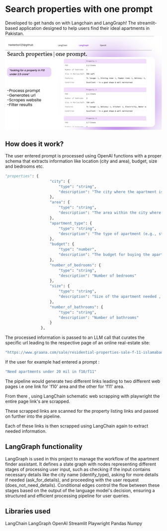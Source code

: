 # Search properties with one prompt

Developed to get hands on  with Langchain and LangGraph!
The streamlit-based application designed to help users find their ideal apartments in Pakistan. 
![Apartment Finder](banner.png)

## How does it work?



The user entered prompt is processed using OpenAI functions with a proper schema that extracts information like location (city and area), budget, size and bedrooms etc.

```python
"properties": {
                    "city": {
                        "type": "string",
                        "description": "The city where the apartment is located."
                    },
                    "area": {
                        "type": "string",
                        "description": "The area within the city where the apartment is located. User might input more than one preferred area, separated by a comma."
                    },
                    "apartment_type": {
                        "type": "string",
                        "description": "The type of apartment (e.g., studio, 1BHK, 2BHK, etc.)."
                    },
                    "budget": {
                        "type": "number",
                        "description": "The budget for buying the apartment."
                    },
                    "number_of_bedrooms": {
                        "type": "string",
                        "description": "Number of bedrooms"
                    },
                    "size": {
                        "type": "string",
                        "description": "Size of the apartment needed , in marlas. i.e 2 Marla , 3 Marla"
                    },
                    "number_of_bathrooms": {
                        "type": "string",
                        "description": "Number of bathrooms"
                    }
                },
```


The processed information is passed to an LLM call that curates the specific url leading to the respective page of an online real-estate site:
```bash
"https://www.graana.com/sale/residential-properties-sale-f-11-islamabad-1-240/?page=1&maxPrice=30000000&maxSize=&sizeUnit=Marla&bed="
```

If the user for example had entered a prompt :

```bash
"Need apartments under 20 mil in f10/f11"
```
The pipeline would generate two different links leading to two different web pages i.e one link for 'f10' area and the other for 'f11' area.




From there , using LangChain schematic web scrapping with playwright the entire page link's are scrapped.



These scrapped links are scanned for the property listing links and passed on further into the pipeline.

Each of these links is then scrapped using LangChain again to extract needed information.



## LangGraph functionality 
LangGraph is used in this project to manage the workflow of the apartment finder assistant. It defines a state graph with nodes representing different stages of processing user input, such as checking if the input contains necessary details like the city name (identify_type), asking for more details if needed (ask_for_details), and proceeding with the user request (does_not_need_details). Conditional edges control the flow between these stages based on the output of the language model's decision, ensuring a structured and efficient processing pipeline for user queries.

##  Libraries used
LangChain
LangGraph
OpenAI
Streamlit
Playwright
Pandas
Numpy


